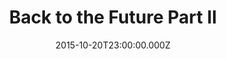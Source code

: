 ---
title: "Back to the Future Part II"
year: 1989
date: 2015-10-20T23:00:00.000Z
permalink: /almanac/movies/2015-10-21-back-to-the-future-part-ii/index.html
rating: 3
tmdbid: 165
---
